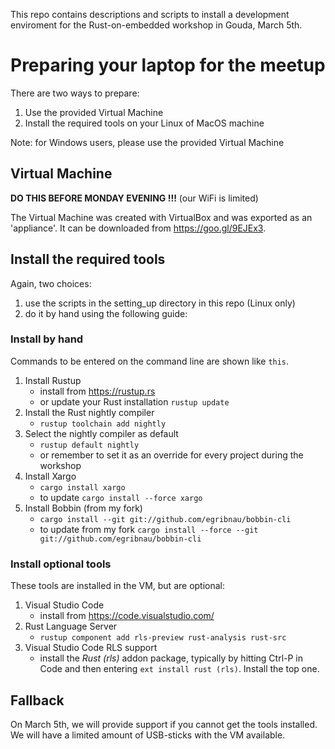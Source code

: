 This repo contains descriptions and scripts to install a development enviroment for the Rust-on-embedded workshop in Gouda, March 5th. 

# Preparing your laptop for the meetup

There are two ways to prepare:
1. Use the provided Virtual Machine 
2. Install the required tools on your Linux of MacOS machine

Note: for Windows users, please use the provided Virtual Machine

## Virtual Machine

__DO THIS BEFORE MONDAY EVENING !!!__  (our WiFi is limited)


The Virtual Machine was created with VirtualBox and was exported as an 'appliance'. 
It can be downloaded from https://goo.gl/9EJEx3.


  
## Install the required tools

Again, two choices:
1. use the scripts in the setting_up directory in this repo (Linux only)
2. do it by hand using the following guide:

### Install by hand
Commands to be entered on the command line are shown like `this`.

1. Install Rustup
    * install from https://rustup.rs
    * or update your Rust installation `rustup update`
2. Install the Rust nightly compiler 
    * `rustup toolchain add nightly`
3. Select the nightly compiler as default 
    * `rustup default nightly`
    * or remember to set it as an override for every project during the workshop
4. Install Xargo 
    * `cargo install xargo`
    * to update `cargo install --force xargo`
5. Install Bobbin (from my fork) 
    * `cargo install --git git://github.com/egribnau/bobbin-cli`
    * to update from my fork `cargo install --force --git git://github.com/egribnau/bobbin-cli`

### Install optional tools

These tools are installed in the VM, but are optional:

1. Visual Studio Code 
    * install from https://code.visualstudio.com/
2. Rust Language Server 
    * `rustup component add rls-preview rust-analysis rust-src`
3. Visual Studio Code RLS support
    * install the _Rust (rls)_ addon package, typically by hitting Ctrl-P in Code and then entering `ext install rust (rls)`.
    Install the top one. 
    
    
## Fallback
On March 5th, we will provide support if you cannot get the tools installed. 
We will have a limited amount of USB-sticks with the VM available. 


